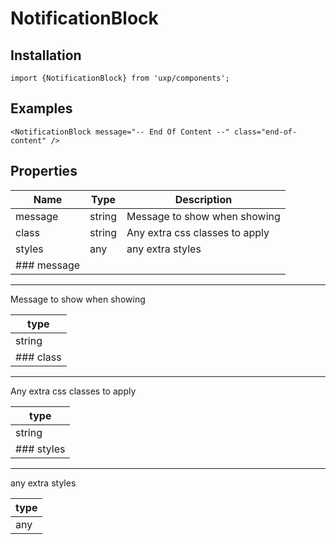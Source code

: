 # NotificationBlock

## Installation

```tsx
import {NotificationBlock} from 'uxp/components';
```

## Examples

```tsx
<NotificationBlock message="-- End Of Content --" class="end-of-content" />
```

## Properties

| Name        | Type   | Description                    |
| ----------- | ------ | ------------------------------ |
| message     | string | Message to show when showing   |
| class       | string | Any extra css classes to apply |
| styles      | any    | any extra styles               |
| ### message |        |                                |

***

Message to show when showing

| type      |
| --------- |
| string    |
| ### class |

***

Any extra css classes to apply

| type       |
| ---------- |
| string     |
| ### styles |

***

any extra styles

| type |
| ---- |
| any  |
